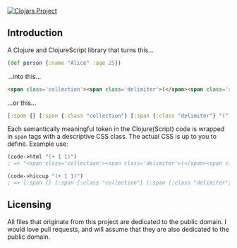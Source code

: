 [![Clojars Project](https://img.shields.io/clojars/v/html-soup.svg)](https://clojars.org/html-soup)

## Introduction

A Clojure and ClojureScript library that turns this...

```clojure
(def person {:name "Alice" :age 25})
```

...into this...

```html
<span class='collection'><span class='delimiter'>(</span><span class='symbol'>def</span> <span class='symbol'>person</span> <span class='collection'><span class='delimiter'>{</span><span class='keyword'>:name</span> <span class='string'>&quot;Alice&quot;</span> <span class='keyword'>:age</span> <span class='number'>25</span><span class='delimiter'>}</span></span><span class='delimiter'>)</span></span>
```

...or this...

```clojure
[:span {} [:span {:class "collection"} [:span {:class "delimiter"} "("] [:span {:class "symbol"} "def"] " " [:span {:class "symbol"} "person"] " " [:span {:class "collection"} [:span {:class "delimiter"} "{"] [:span {:class "keyword"} ":name"] " " [:span {:class "string"} "\"Alice\""] " " [:span {:class "keyword"} ":age"] " " [:span {:class "number"} "25"] [:span {:class "delimiter"} "}"]] [:span {:class "delimiter"} ")"]]]
```

Each semantically meaningful token in the Clojure(Script) code is wrapped in `span` tags with a descriptive CSS class. The actual CSS is up to you to define. Example use:

```clojure
(code->html "(+ 1 1)")
; => "<span class='collection'><span class='delimiter'>(</span><span class='symbol'>+</span> <span class='number'>1</span> <span class='number'>1</span><span class='delimiter'>)</span></span>"

(code->hiccup "(+ 1 1)")
; => [:span {} [:span {:class "collection"} [:span {:class "delimiter"} "("] [:span {:class "symbol"} "+"] " " [:span {:class "number"} "1"] " " [:span {:class "number"} "1"] [:span {:class "delimiter"} ")"]]]
```

## Licensing

All files that originate from this project are dedicated to the public domain. I would love pull requests, and will assume that they are also dedicated to the public domain.
